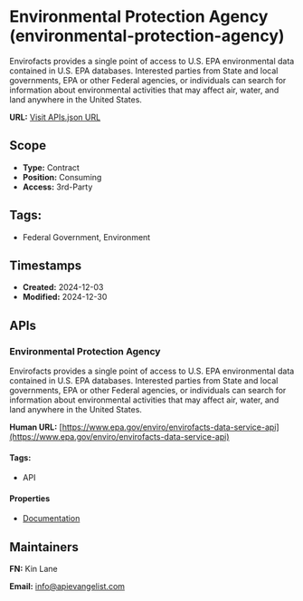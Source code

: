 # Environmental Protection Agency (environmental-protection-agency)
Envirofacts provides a single point of access to U.S. EPA environmental data
contained in U.S. EPA databases. Interested parties from State and local
governments, EPA or other Federal agencies, or individuals can search for
information about environmental activities that may affect air, water, and
land anywhere in the United States.

**URL:** [Visit APIs.json URL](
https://raw.githubusercontent.com/api-evangelist/environmental-protection-agency/refs/heads/main/apis.yml)

## Scope

- **Type:** Contract 
- **Position:** Consuming 
- **Access:** 3rd-Party 

## Tags:

 - Federal Government, Environment

## Timestamps

- **Created:** 2024-12-03 
- **Modified:** 2024-12-30 

## APIs

### Environmental Protection Agency

Envirofacts provides a single point of access to U.S. EPA environmental
data contained in U.S. EPA databases. Interested parties from State and
local governments, EPA or other Federal agencies, or individuals can
search for information about environmental activities that may affect air,
water, and land anywhere in the United States.

**Human URL:** [https://www.epa.gov/enviro/envirofacts-data-service-api](https://www.epa.gov/enviro/envirofacts-data-service-api)


#### Tags:

 - API

#### Properties

- [Documentation](https://www.epa.gov/enviro/envirofacts-data-service-api)

## Maintainers

**FN:** Kin Lane

**Email:** info@apievangelist.com

